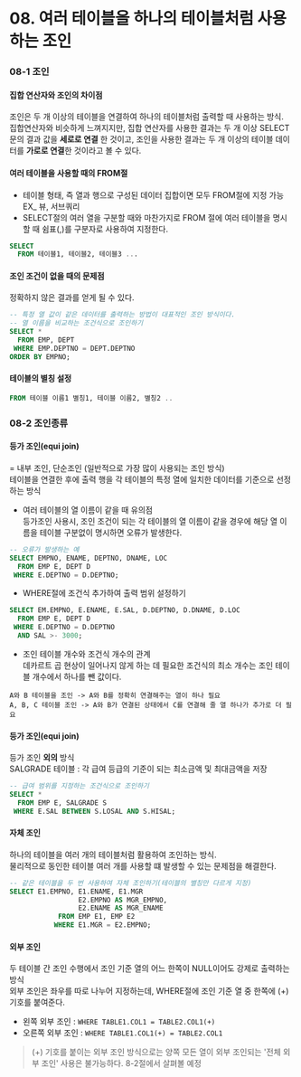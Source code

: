 # 08. 여러 테이블을 하나의 테이블처럼 사용하는 조인
### 08-1 조인
#### 집합 연산자와 조인의 차이점
조인은 두 개 이상의 테이블을 연결하여 하나의 테이블처럼 출력할 때 사용하는 방식.     
집합연산자와 비슷하게 느껴지지만, 집합 연산자를 사용한 결과는 두 개 이상 SELECT문의 결과 값을 **세로로 연결** 한 것이고,
조인을 사용한 결과는 두 개 이상의 테이블 데이터를 **가로로 연결**한 것이라고 볼 수 있다. 

#### 여러 테이블을 사용할 때의 FROM절
- 테이블 형태, 즉 열과 행으로 구성된 데이터 집합이면 모두 FROM절에 지정 가능 EX_ 뷰, 서브쿼리
- SELECT절의 여러 열을 구분할 때와 마찬가지로 FROM 절에 여러 테이블을 명시할 때 쉼표(,)를 구분자로 사용하여 지정한다.

```SQL
SELECT 
  FROM 테이블1, 테이블2, 테이블3 ...
```
#### 조인 조건이 없을 때의 문제점
정확하지 않은 결과를 얻게 될 수 있다.
```SQL
-- 특정 열 값이 같은 데이터를 출력하는 방법이 대표적인 조인 방식이다.
-- 열 이름을 비교하는 조건식으로 조인하기
SELECT *
  FROM EMP, DEPT
 WHERE EMP.DEPTNO = DEPT.DEPTNO
ORDER BY EMPNO;
```

#### 테이블의 별칭 설정
```SQL
FROM 테이블 이름1 별칭1, 테이블 이름2, 별칭2 ..
```

### 08-2 조인종류
#### 등가 조인(equi join)
= 내부 조인, 단순조인 (일반적으로 가장 많이 사용되는 조인 방식)    
테이블을 연결한 후에 출력 행을 각 테이블의 특정 열에 일치한 데이터를 기준으로 선정하는 방식    

- 여러 테이블의 열 이름이 같을 때 유의점     
등가조인 사용시, 조인 조건이 되는 각 테이블의 열 이름이 같을 경우에 해당 열 이름을 테이블 구분없이
명시하면 오류가 발생한다.
```SQL
-- 오류가 발생하는 예
SELECT EMPNO, ENAME, DEPTNO, DNAME, LOC
  FROM EMP E, DEPT D
 WHERE E.DEPTNO = D.DEPTNO;
```

- WHERE절에 조건식 추가하여 출력 범위 설정하기     
```SQL
SELECT EM.EMPNO, E.ENAME, E.SAL, D.DEPTNO, D.DNAME, D.LOC
  FROM EMP E, DEPT D
 WHERE E.DEPTNO = D.DEPTNO
  AND SAL >- 3000;
```

- 조인 테이블 개수와 조건식 개수의 관계      
데카르트 곱 현상이 일어나지 않게 하는 데 필요한 조건식의 최소 개수는 
조인 테이블 개수에서 하나를 뺀 값이다.     
```
A와 B 테이블을 조인 -> A와 B를 정확히 연결해주는 열이 하나 필요       
A, B, C 테이블 조인 -> A와 B가 연결된 상태에서 C를 연결해 줄 열 하나가 추가로 더 필요
```

#### 등가 조인(equi join)
등가 조인 **외의** 방식    
SALGRADE 테이블 : 각 급여 등급의 기준이 되는 최소금액 및 최대금액을 저장       

```SQL
-- 급여 범위를 지정하는 조건식으로 조인하기
SELECT *
  FROM EMP E, SALGRADE S
 WHERE E.SAL BETWEEN S.LOSAL AND S.HISAL;
```

#### 자체 조인
하나의 테이블을 여러 개의 테이블처럼 활용하여 조인하는 방식.     
물리적으로 동인한 테이블 여러 개를 사용할 떄 발생할 수 있는 문제점을 해결한다.      
```SQL
-- 같은 테이블을 두 번 사용하여 자체 조인하기(테이블의 별칭만 다르게 지정)
SELECT E1.EMPNO, E1.ENAME, E1.MGR
                 E2.EMPNO AS MGR_EMPNO,
                 E2.ENAME AS MGR_ENAME
            FROM EMP E1, EMP E2
           WHERE E1.MGR = E2.EMPNO;
```

#### 외부 조인
두 테이블 간 조인 수행에서 조인 기준 열의 어느 한쪽이 NULL이어도 강제로 출력하는 방식      
외부 조인은 좌우를 따로 나누어 지정하는데, WHERE절에 조인 기준 열 중 한쪽에 (+) 기호를 붙여준다.     
- 왼쪽 외부 조인 : ```WHERE TABLE1.COL1 = TABLE2.COL1(+)```      
- 오른쪽 외부 조인 : ```WHERE TABLE1.COL1(+) = TABLE2.COL1```     
>(+) 기호를 붙이는 외부 조인 방식으로는 양쪽 모든 열이 외부 조인되는 '전체 외부 조인' 사용은 불가능하다.
>8-2절에서 살펴볼 예정
